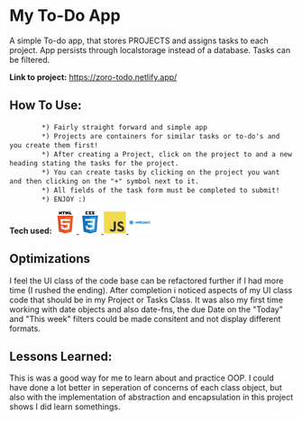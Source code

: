 
# My To-Do App
A simple To-do app, that stores PROJECTS and assigns tasks to each project. App persists through localstorage instead of a database. Tasks can be filtered.

**Link to project:** https://zoro-todo.netlify.app/



## How To Use: 
            *) Fairly straight forward and simple app
            *) Projects are containers for similar tasks or to-do's and you create them first!
            *) After creating a Project, click on the project to and a new heading stating the tasks for the project.
            *) You can create tasks by clicking on the project you want and then clicking on the "+" symbol next to it.
            *) All fields of the task form must be completed to submit!
            *) ENJOY :)

**Tech used:** <a href="https://www.w3.org/html/" target="_blank" rel="noreferrer"> <img src="https://raw.githubusercontent.com/devicons/devicon/master/icons/html5/html5-original-wordmark.svg" alt="html5" width="40" height="40"/> </a>  <a href="https://www.w3schools.com/css/" target="_blank" rel="noreferrer"> <img src="https://raw.githubusercontent.com/devicons/devicon/master/icons/css3/css3-original-wordmark.svg" alt="css3" width="40" height="40"/> </a>  <a href="https://developer.mozilla.org/en-US/docs/Web/JavaScript" target="_blank" rel="noreferrer"> <img src="https://raw.githubusercontent.com/devicons/devicon/master/icons/javascript/javascript-original.svg" alt="javascript" width="40" height="40"/> </a>  <a href="https://webpack.js.org" target="_blank" rel="noreferrer"> <img src="https://raw.githubusercontent.com/devicons/devicon/d00d0969292a6569d45b06d3f350f463a0107b0d/icons/webpack/webpack-original-wordmark.svg" alt="webpack" width="40" height="40"/> </a>


## Optimizations
I feel the UI class of the code base can be refactored further if I had more time (I rushed the ending). After completion i noticed aspects of my UI class code that should be in my Project or Tasks Class. It was also my first time working with date objects and also date-fns, the due Date on the "Today" and "This week" filters could be made consitent and not display different formats. 

## Lessons Learned:

This is was a good way for me to learn about and practice OOP. I could have done a lot better in seperation of concerns of each class object, but also with the implementation of abstraction and encapsulation in this project shows I did learn somethings. 
